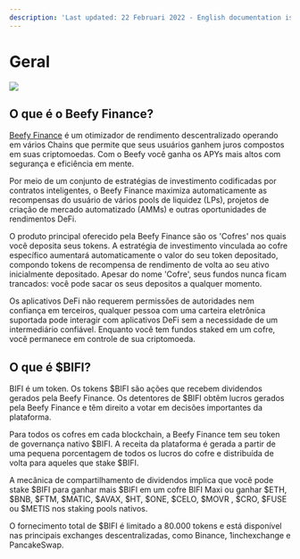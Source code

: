 ```yaml
---
description: 'Last updated: 22 Februari 2022 - English documentation is leading.'
---
```


# Geral

![](.gitbook/assets/docs-landing\_pt.png)

## O que é o Beefy Finance?

[Beefy Finance](https://beefy.finance/) é um otimizador de rendimento descentralizado operando em vários Chains que permite que seus usuários ganhem juros compostos em suas criptomoedas. Com o Beefy você ganha os APYs mais altos com segurança e eficiência em mente.

Por meio de um conjunto de estratégias de investimento codificadas por contratos inteligentes, o Beefy Finance maximiza automaticamente as recompensas do usuário de vários pools de liquidez (LPs),‌ ‌projetos de criação de mercado automatizado (AMMs)‌ ‌e‌ ‌outras ‌oportunidades de rendimentos DeFi.

O produto principal oferecido pela Beefy Finance são os 'Cofres' nos quais você deposita seus tokens. A estratégia de investimento vinculada ao cofre específico aumentará automaticamente o valor do seu token depositado, compondo tokens de recompensa de rendimento de volta ao seu ativo inicialmente depositado. Apesar do nome 'Cofre', seus fundos nunca ficam trancados: você pode sacar os seus depositos a qualquer momento.

Os aplicativos DeFi não requerem permissões de autoridades nem confiança em terceiros, qualquer pessoa com uma carteira eletrônica suportada pode interagir com aplicativos DeFi sem a necessidade de um intermediário confiável. Enquanto você tem fundos staked em um cofre, você permanece em controle de sua criptomoeda.

## O que é $BIFI?

BIFI é um token. Os tokens $BIFI são ações que recebem dividendos gerados pela Beefy Finance. Os detentores de $BIFI obtêm lucros gerados pela Beefy Finance e têm direito a votar em decisões importantes da plataforma.

Para todos os cofres em cada blockchain, a Beefy Finance tem seu token de governança nativo $BIFI. A receita da plataforma é gerada a partir de uma pequena porcentagem de todos os lucros do cofre e distribuída de volta para aqueles que stake $BIFI.

A mecânica de compartilhamento de dividendos implica que você pode stake $BIFI para ganhar mais $BIFI em um cofre BIFI Maxi ou ganhar $ETH, $BNB, $FTM, $MATIC, $AVAX, $HT, $ONE, $CELO, $MOVR , $CRO, $FUSE ou $METIS nos staking pools nativos.

O fornecimento total de $BIFI é limitado a 80.000 tokens e está disponível nas principais exchanges descentralizadas, como Binance, 1inchexchange e PancakeSwap.
